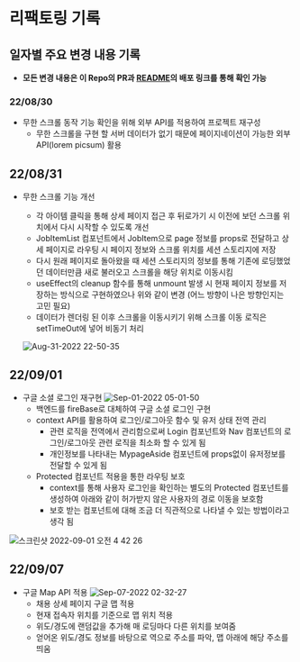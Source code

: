 # 리팩토링 기록

## 일자별 주요 변경 내용 기록
  - **모든 변경 내용은 이 Repo의 PR과 [README](README.md)의 배포 링크를 통해 확인 가능**
 ### 22/08/30
- 무한 스크롤 동작 기능 확인을 위해 외부 API를 적용하여 프로젝트 재구성
  - 무한 스크롤을 구현 할 서버 데이터가 없기 때문에 페이지네이션이 가능한 외부 API(lorem picsum) 활용
 ## 22/08/31
- 무한 스크롤 기능 개선
  - 각 아이템 클릭을 통해 상세 페이지 접근 후 뒤로가기 시 이전에 보던 스크롤 위치에서 다시 시작할 수 있도록 개선
  - JobItemList 컴포넌트에서 JobItem으로 page 정보를 props로 전달하고 상세 페이지로 라우팅 시 페이지 정보와 스크롤 위치를 세션 스토리지에 저장
  - 다시 원래 페이지로 돌아왔을 때 세션 스토리지의 정보를 통해 기존에 로딩했었던 데이터만큼 새로 불러오고 스크롤을 해당 위치로 이동시킴
  - useEffect의 cleanup 함수를 통해 unmount 발생 시 현재 페이지 정보를 저장하는 방식으로 구현하였으나 위와 같이 변경 (어느 방향이 나은 방향인지는 고민 필요)
  - 데이터가 렌더링 된 이후 스크롤을 이동시키기 위해 스크롤 이동 로직은 setTimeOut에 넣어 비동기 처리
  
  ![Aug-31-2022 22-50-35](https://user-images.githubusercontent.com/101119985/187695052-197b1c32-a2d6-4bf0-8af6-01f807e6ea80.gif)
  
 ## 22/09/01
- 구글 소셜 로그인 재구현
  ![Sep-01-2022 05-01-50](https://user-images.githubusercontent.com/101119985/187771607-9a3f8858-b709-4df4-b23e-996872b03ab5.gif)
  - 백엔드를 fireBase로 대체하여 구글 소셜 로그인 구현
  - context API를 활용하여 로그인/로그아웃 함수 및 유저 상태 전역 관리
    - 관련 로직을 전역에서 관리함으로써 Login 컴포넌트와 Nav 컴포넌트의 로그인/로그아웃 관련 로직을 최소화 할 수 있게 됨
    - 개인정보를 나타내는 MypageAside 컴포넌트에 props없이 유저정보를 전달할 수 있게 됨
  - Protected 컴포넌트 적용을 통한 라우팅 보호
    - context를 통해 사용자 로그인을 확인하는 별도의 Protected 컴포넌트를 생성하여 아래와 같이 허가받지 않은 사용자의 경로 이동을 보호함
    - 보호 받는 컴포넌트에 대해 조금 더 직관적으로 나타낼 수 있는 방법이라고 생각 됨
    
![스크린샷 2022-09-01 오전 4 42 26](https://user-images.githubusercontent.com/101119985/187768133-76cc5577-c59e-4dfa-8995-f98d0f040cd8.png)

 ## 22/09/07
- 구글 Map API 적용
  ![Sep-07-2022 02-32-27](https://user-images.githubusercontent.com/101119985/188702563-cedbfbda-54f7-4842-a0b4-90226245fdff.gif)
  - 채용 상세 페이지 구글 맵 적용
  - 현재 접속자 위치를 기준으로 맵 위치 적용
  - 위도/경도에 랜덤값을 추가해 매 로딩마다 다른 위치를 보여줌
  - 얻어온 위도/경도 정보를 바탕으로 역으로 주소를 파악, 맵 아래에 해당 주소를 띄움
